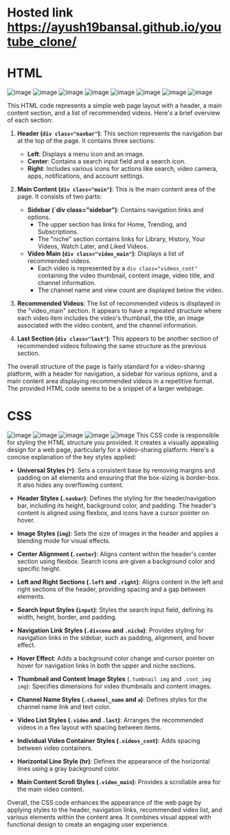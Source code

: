 # Hosted link https://ayush19bansal.github.io/youtube_clone/

# HTML

![image](https://github.com/Ayush19bansal/youtube_clone/assets/118842033/02a06ec6-ab1b-440d-9f01-68c984aec1ed)
![image](https://github.com/Ayush19bansal/youtube_clone/assets/118842033/521f24ae-9d1b-4d2b-a3bc-1b924684e5bc)
![image](https://github.com/Ayush19bansal/youtube_clone/assets/118842033/91ed2b70-4af2-460a-974e-45947af25398)
![image](https://github.com/Ayush19bansal/youtube_clone/assets/118842033/9e9c3286-5622-4eec-9f0c-6a4abb3a137e)
![image](https://github.com/Ayush19bansal/youtube_clone/assets/118842033/b65eec2c-84d0-4166-8c74-7e8f59c443e7)
![image](https://github.com/Ayush19bansal/youtube_clone/assets/118842033/514421de-f68b-4fe6-882f-4ecc07a5cf1d)
![image](https://github.com/Ayush19bansal/youtube_clone/assets/118842033/ef73285d-8b92-4c08-9ebb-b91341607f8b)
![image](https://github.com/Ayush19bansal/youtube_clone/assets/118842033/ade3fa19-b441-406e-9676-4289d1926949)

This HTML code represents a simple web page layout with a header, a main content section, and a list of recommended videos. Here's a brief overview of each section:

1. **Header (`div class="navbar"`)**: This section represents the navigation bar at the top of the page. It contains three sections:
   - **Left**: Displays a menu icon and an image.
   - **Center**: Contains a search input field and a search icon.
   - **Right**: Includes various icons for actions like search, video camera, apps, notifications, and account settings.

2. **Main Content (`div class="main"`)**: This is the main content area of the page. It consists of two parts:
   - **Sidebar (`div class="sidebar")**: Contains navigation links and options.
     - The upper section has links for Home, Trending, and Subscriptions.
     - The "niche" section contains links for Library, History, Your Videos, Watch Later, and Liked Videos.
   - **Video Main (`div class="video_main"`)**: Displays a list of recommended videos.
     - Each video is represented by a `div class="videos_cont"` containing the video thumbnail, content image, video title, and channel information.
     - The channel name and view count are displayed below the video.

3. **Recommended Videos**: The list of recommended videos is displayed in the "video_main" section. It appears to have a repeated structure where each video item includes the video's thumbnail, the title, an image associated with the video content, and the channel information.

4. **Last Section (`div class="last"`)**: This appears to be another section of recommended videos following the same structure as the previous section.

The overall structure of the page is fairly standard for a video-sharing platform, with a header for navigation, a sidebar for various options, and a main content area displaying recommended videos in a repetitive format. The provided HTML code seems to be a snippet of a larger webpage.


# CSS
![image](https://github.com/Ayush19bansal/youtube_clone/assets/118842033/6f75623e-8203-4fe6-94ee-a9e6b109957f)
![image](https://github.com/Ayush19bansal/youtube_clone/assets/118842033/acd44fec-7486-4149-bdd2-85c432c34e14)
![image](https://github.com/Ayush19bansal/youtube_clone/assets/118842033/a710c495-11f6-4f2f-ba13-3cbb302b0e21)
![image](https://github.com/Ayush19bansal/youtube_clone/assets/118842033/9f4c71ca-d5a5-4cf6-97f0-54ee21220cac)
![image](https://github.com/Ayush19bansal/youtube_clone/assets/118842033/08922e19-8613-4d54-be14-610346200384)
This CSS code is responsible for styling the HTML structure you provided. It creates a visually appealing design for a web page, particularly for a video-sharing platform. Here's a concise explanation of the key styles applied:

- **Universal Styles (`*`)**: Sets a consistent base by removing margins and padding on all elements and ensuring that the box-sizing is border-box. It also hides any overflowing content.

- **Header Styles (`.navbar`)**: Defines the styling for the header/navigation bar, including its height, background color, and padding. The header's content is aligned using flexbox, and icons have a cursor pointer on hover.

- **Image Styles (`img`)**: Sets the size of images in the header and applies a blending mode for visual effects.

- **Center Alignment (`.center`)**: Aligns content within the header's center section using flexbox. Search icons are given a background color and specific height.

- **Left and Right Sections (`.left` and `.right`)**: Aligns content in the left and right sections of the header, providing spacing and a gap between elements.

- **Search Input Styles (`input`)**: Styles the search input field, defining its width, height, border, and padding.

- **Navigation Link Styles (`.divconu` and `.niche`)**: Provides styling for navigation links in the sidebar, such as padding, alignment, and hover effect.

- **Hover Effect**: Adds a background color change and cursor pointer on hover for navigation links in both the upper and niche sections.

- **Thumbnail and Content Image Styles** (`.tumbnail img` and `.cont_img img`): Specifies dimensions for video thumbnails and content images.

- **Channel Name Styles (`.channel_name` and `a`)**: Defines styles for the channel name link and text color.

- **Video List Styles (`.video` and `.last`)**: Arranges the recommended videos in a flex layout with spacing between items.

- **Individual Video Container Styles (`.videos_cont`)**: Adds spacing between video containers.

- **Horizontal Line Style (hr)**: Defines the appearance of the horizontal lines using a gray background color.

- **Main Content Scroll Styles (`.video_main`)**: Provides a scrollable area for the main video content.

Overall, the CSS code enhances the appearance of the web page by applying styles to the header, navigation links, recommended video list, and various elements within the content area. It combines visual appeal with functional design to create an engaging user experience.
